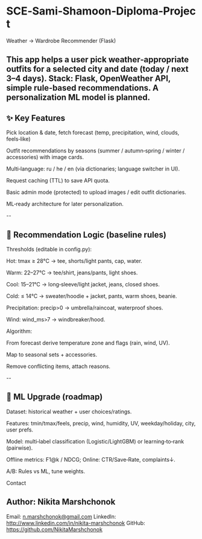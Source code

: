 # SCE‑Sami‑Shamoon‑Diploma‑Project

Weather → Wardrobe Recommender (Flask)

This app helps a user pick weather‑appropriate outfits for a selected city and date (today / next 3–4 days). Stack: Flask, OpenWeather API, simple rule‑based recommendations. A personalization ML model is planned.
--
## ✨ Key Features

  Pick location & date, fetch forecast (temp, precipitation, wind, clouds, feels‑like)

  Outfit recommendations by seasons (summer / autumn‑spring / winter / accessories) with image cards.

  Multi‑language: ru / he / en (via dictionaries; language switcher in UI).

  Request caching (TTL) to save API quota.

  Basic admin mode (protected) to upload images / edit outfit dictionaries.

  ML‑ready architecture for later personalization.

 --

## 🧠 Recommendation Logic (baseline rules)

Thresholds (editable in config.py):

Hot: tmax ≥ 28°C → tee, shorts/light pants, cap, water.

Warm: 22–27°C → tee/shirt, jeans/pants, light shoes.

Cool: 15–21°C → long‑sleeve/light jacket, jeans, closed shoes.

Cold: ≤ 14°C → sweater/hoodie + jacket, pants, warm shoes, beanie.

Precipitation: precip>0 → umbrella/raincoat, waterproof shoes.

Wind: wind_ms>7 → windbreaker/hood.

Algorithm:

From forecast derive temperature zone and flags (rain, wind, UV).

Map to seasonal sets + accessories.

Remove conflicting items, attach reasons.



-- 

## 🔮 ML Upgrade (roadmap)

Dataset: historical weather + user choices/ratings.

Features: tmin/tmax/feels, precip, wind, humidity, UV, weekday/holiday, city, user prefs.

Model: multi‑label classification (Logistic/LightGBM) or learning‑to‑rank (pairwise).

Offline metrics: F1@k / NDCG; Online: CTR/Save‑Rate, complaints↓.

A/B: Rules vs ML, tune weights.

Contact

## Author: Nikita Marshchonok
Email: n.marshchonok@gmail.com
LinkedIn: http://www.linkedin.com/in/nikita-marshchonok
GitHub: https://github.com/NikitaMarshchonok
